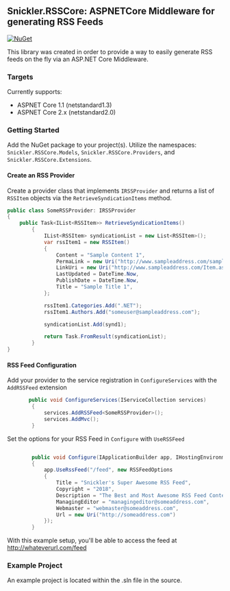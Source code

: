 ## Snickler.RSSCore: ASPNETCore Middleware for generating RSS Feeds

[![NuGet](https://img.shields.io/nuget/v/Snickler.RSSCore.svg)](https://www.nuget.org/packages/Snickler.RSSCore)

This library was created in order to provide a way to easily generate RSS feeds on the fly via an ASP.NET Core Middleware. 

### Targets

Currently supports:

* ASPNET Core 1.1 (netstandard1.3)
* ASPNET Core 2.x (netstandard2.0)

### Getting Started

Add the NuGet package to your project(s). Utilize the namespaces: `Snickler.RSSCore.Models`, `Snickler.RSSCore.Providers`, and `Snickler.RSSCore.Extensions`.

#### Create an RSS Provider

Create a provider class that implements `IRSSProvider` and returns a list of `RSSItem` objects via the `RetrieveSyndicationItems` method.

```csharp
public class SomeRSSProvider: IRSSProvider
{
    public Task<IList<RSSItem>> RetrieveSyndicationItems()
        {
            IList<RSSItem> syndicationList = new List<RSSItem>();
            var rssItem1 = new RSSItem()
            {
                Content = "Sample Content 1",
                PermaLink = new Uri("http://www.sampleaddress.com/sample-1"),
                LinkUri = new Uri("http://www.sampleaddress.com/Item.aspx?Id=423"),
                LastUpdated = DateTime.Now,
                PublishDate = DateTime.Now,
                Title = "Sample Title 1",
            };

            rssItem1.Categories.Add(".NET");
            rssItem1.Authors.Add("someuser@sampleaddress.com");

            syndicationList.Add(synd1);

            return Task.FromResult(syndicationList);
        }
}
```

#### RSS Feed Configuration

Add your provider to the service registration in `ConfigureServices` with the `AddRSSFeed` extension

```csharp
       public void ConfigureServices(IServiceCollection services)
        {
            services.AddRSSFeed<SomeRSSProvider>();
            services.AddMvc();
        }
```

Set the options for your RSS Feed in `Configure` with `UseRSSFeed`

```csharp

        public void Configure(IApplicationBuilder app, IHostingEnvironment env)
        {
            app.UseRssFeed("/feed", new RSSFeedOptions
            {
                Title = "Snickler's Super Awesome RSS Feed",
                Copyright = "2018",
                Description = "The Best and Most Awesome RSS Feed Content",
                ManagingEditor = "managingeditor@someaddress.com",
                Webmaster = "webmaster@someaddress.com",
                Url = new Uri("http://someaddress.com")
            });
        }

```

With this example setup, you'll be able to access the feed at http://whateverurl.com/feed

### Example Project

An example project is located within the .sln file in the source. 
